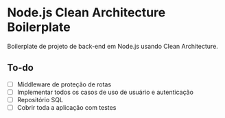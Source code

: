 # Node.js Clean Architecture Boilerplate

Boilerplate de projeto de back-end em Node.js usando Clean Architecture.

## To-do

- [ ] Middleware de proteção de rotas
- [ ] Implementar todos os casos de uso de usuário e autenticação
- [ ] Repositório SQL
- [ ] Cobrir toda a aplicação com testes
